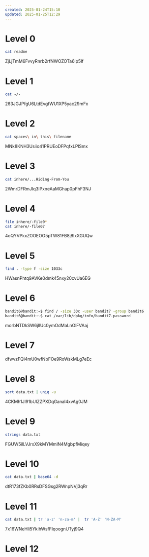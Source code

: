 ```yaml
---
created: 2025-01-24T15:10
updated: 2025-01-25T12:29
---
```

# Level 0
```bash
cat readme
```
ZjLjTmM6FvvyRnrb2rfNWOZOTa6ip5If

# Level 1
```bash
cat ~/-
```
263JGJPfgU6LtdEvgfWU1XP5yac29mFx

# Level 2
```bash
cat spaces\ in\ this\ filename
```
MNk8KNH3Usiio41PRUEoDFPqfxLPlSmx

# Level 3
```bash
cat inhere/...Hiding-From-You
```
2WmrDFRmJIq3IPxneAaMGhap0pFhF3NJ

# Level 4
```bash
file inhere/-file0*
cat inhere/-file07
```
4oQYVPkxZOOEOO5pTW81FB8j8lxXGUQw

# Level 5
```bash
find . -type f -size 1033c
```
HWasnPhtq9AVKe0dmk45nxy20cvUa6EG

# Level 6
```bash
bandit6@bandit:~$ find / -size 33c -user bandit7 -group bandit6
bandit6@bandit:~$ cat /var/lib/dpkg/info/bandit7.password
```
morbNTDkSW6jIlUc0ymOdMaLnOlFVAaj

# Level 7
dfwvzFQi4mU0wfNbFOe9RoWskMLg7eEc

# Level 8
```bash
sort data.txt | uniq -u
```
4CKMh1JI91bUIZZPXDqGanal4xvAg0JM

# Level 9
```bash
strings data.txt
```
FGUW5ilLVJrxX9kMYMmlN4MgbpfMiqey

# Level 10
```bash
cat data.txt | base64 -d
```
dtR173fZKb0RRsDFSGsg2RWnpNVj3qRr

# Level 11
```bash
cat data.txt | tr 'a-z' 'n-za-m' |  tr 'A-Z' 'N-ZA-M'
```
7x16WNeHIi5YkIhWsfFIqoognUTyj9Q4

# Level 12
```bash

```

